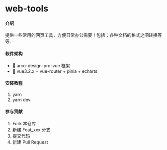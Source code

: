 # web-tools

#### 介绍
提供一些常用的网页工具，方便日常办公需要！包括：各种文档的格式之间转换等等.

#### 软件架构
- 💪 arco-design-pro-vue 框架
- 💪 vue3.2.x + vue-router + pinia + echarts



#### 安装教程

1.  yarn
2.  yarn dev


#### 参与贡献

1.  Fork 本仓库
2.  新建 Feat_xxx 分支
3.  提交代码
4.  新建 Pull Request


